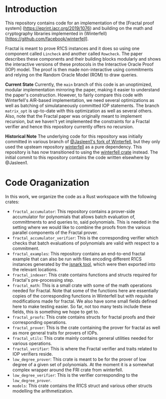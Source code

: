 # Introduction
This repository contains code for an implementation of the [Fractal proof system]
(https://eprint.iacr.org/2019/1076) and building on the math and cryptography libraries implemented in (Winterfell)[https://github.com/facebook/winterfell]. 

Fractal is meant to prove R1CS instances and  it does so using one component called `Lincheck` and another called `Rowcheck`. The paper describes these components and their building blocks modularly and shows the interactive versions of these protocols in the Interactive Oracle Proof (IOP) model. The proof is then made non-interactive using commitments and relying on the Random Oracle Model (ROM) to draw queries. 

**Current State** Currently, the `main` branch of this code is an unoptimized, modular implementation mirroring the paper, making it easier to understand the paper's construction. However, to fairly compare this code with Winterfell's AIR-based implementation, we need several optimizations as well as batching of simulataneously committed IOP statements. The branch `matrix_opt` is up-to-date with this optimization as well as several others. Also, note that the Fractal paper was originally meant to implement recursion, but we haven't yet implemented the constraints for a Fractal verifier and hence this repository currently offers no recursion.

**Historical Note** The underlying code for this repository was initially committed in various branch of [@Jasleen1's fork of Winterfell](https://github.com/Jasleen1/winterfell), but they only used the upsteam repository [winterfell](https://github.com/novifinancial/winterfell) as a pure dependency. This repository is has now transitioned to using the [winterfell crate](https://crates.io/crates/winterfell/0.4.0/dependencies) instead. The initial commit to this repository contains the code written elsewhere by @Jasleen1. 

# Code Oraganization
In this work, we organize the code as a Rust workspace with the following crates:
* `fractal_accumulator`: This repository contains a prover-side accumulator for polynomials that allows batch evaluation of, committments to and queries to, said polynomials. This is needed in the setting where we would like to combine the proofs from the various parallel components of the Fractal prover. 
* `fractal_accumulator_verifier`: This is the corresponding verifier which checks that batch evaluations of polynomials are valid with respect to a commitment. 
* `fractal_examples`: This repository contains an end-to-end fractal example that can also be run with files encoding different R1CS instances generated by the [jsnark tool](https://github.com/Jasleen1/jsnark/tree/gen-arith), which were then exported into the relevant locations. 
* `fractal_indexer`: This crate contains functions and structs required for Fractal's pre-processing step. 
* `fractal_math`: This is a small crate with some of the math operations needed for Fractal. Note that some of the functions here are essentially copies of the corresponding functions in Winterfell but with requisite modifications made for fractal. We also have some small fields defined here to make testing easier. So far, not too many tests include these fields, this is something we hope to get to. 
* `fractal_proofs`: This crate contains structs for fractal proofs and their corresponding operations. 
* `fractal_prover`: This is the crate containing the prover for fractal as well as more general traits for provers of IOPs. 
* `fractal_utils`: This crate mainly contains general utilities needed for various operations. 
* `fractal_verifier`: This is where the Fractal verifier and traits related to IOP verifiers reside. 
* `low_degree_prover`: This crate is meant to be for the prover of low degree of a given set of polynomials. At the moment it is a somewhat complex wrapper around the FRI crate from winterfell.
* `low_degree_verifier`: This is the verifier corresponding to the `low_degree_prover`.
* `models`: This crate contains the R1CS struct and various other structs modelling the arithmetization. 


